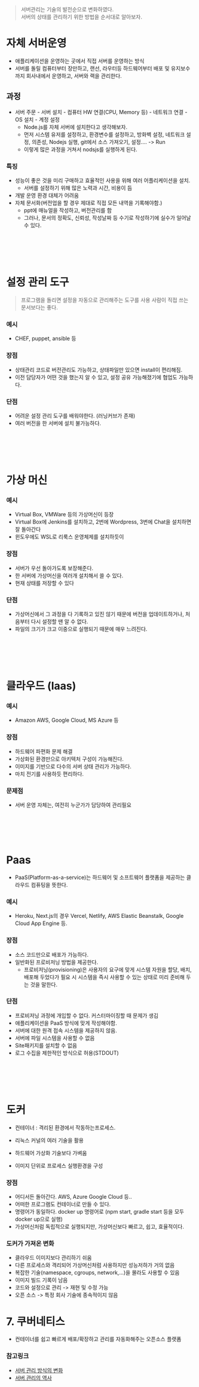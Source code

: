 > 서버관리는 기술의 발전순으로 변화하였다.   
> 서버의 상태를 관리하기 위한 방법을 순서대로 알아보자.

# 자체 서버운영
- 애플리케이션을 운영하는 곳에서 직접 서버를 운영하는 방식
- 서버를 돌릴 컴퓨터부터 장만하고, 랜선, 라우터등 하드웨어부터 배포 및 유지보수까지 회사내에서 운영하고, 서버와 랙을 관리한다.

## 과정 
 - 서버 주문 - 서버 설치 - 컴퓨터 HW 연결(CPU, Memory 등) - 네트워크 연결 - OS 설치 - 계정 설정 
   - Node.js를 자체 서버에 설치한다고 생각해보자.
   - 먼저 시스템 유저를 설정하고, 환경변수를 설정하고, 방화벽 설정, 네트워크 설정, 의존성, Nodejs 실행, git에서 소스 가져오기, 설정…. -> Run
   - 이렇게 많은 과정을 거쳐서 nodsjs를 실행하게 된다.


### 특징 
 - 성능이 좋은 것을 미리 구매하고 효율적인 사용을 위해 여러 어플리케이션을 설치.
   - 서버를 설정하기 위해 많은 노력과 시간, 비용이 듬
 - 개발 운영 환경 대체가 어려움
 - 자체 문서화(버전업을 할 경우 제대로 직접 모든 내역을 기록해야함.)
   - ppt에 매뉴얼을 작성하고, 버전관리를 함
   - 그러나, 문서의 정확도, 신뢰성, 작성날짜 등 수기로 작성하기에 실수가 일어날 수 있다.
    
 <br></br>
 <br></br>

# 설정 관리 도구 
>  프로그램을 돌리면 설정을 자동으로 관리해주는 도구를 사용
>  사람이 직접 쓰는 문서보다는 좋다.
### 예시
 - CHEF, puppet, ansible 등

### 장점
 - 상태관리 코드로 버전관리도 가능하고, 상태파일만 있으면 install이 편리해짐.
 - 이전 담당자가 어떤 것을 했는지 알 수 있고, 설정 공유 가능해졌기에 협업도 가능하다.

### 단점 
 - 어려운 설정 관리 도구를 배워야한다. (러닝커브가 존재)
 - 여러 버전을 한 서버에 설치 불가능하다.

<br></br>
<br></br>

# 가상 머신
### 예시
- Virtual Box, VMWare 등의 가상머신이 등장
- Virtual Box에 Jenkins를 설치하고, 2번에 Wordpress, 3번에 Chat을 설치하면 잘 돌아간다
- 윈도우에도 WSL로 리룩스 운영체제를 설치하듯이
### 장점
 - 서버가 우선 돌아가도록 보장해준다.
 - 한 서버에 가상머신을 여러개 설치해서 쓸 수 있다.
 - 현재 상태를 저장할 수 있다
### 단점 
- 가상머신에서 그 과정을 다 기록하고 있진 않기 때문에 버전을 업데이트하거나, 처음부터 다시 설정할 땐 알 수 없다.
- 파일의 크기가 크고 이중으로 실행되기 때문에 매우 느려진다.

<br></br>
<br></br>

# 클라우드 (Iaas)

### 예시
- Amazon AWS, Google Cloud, MS Azure 등

### 장점
 - 하드웨어 파편화 문제 해결
 - 가상화된 환경만으로 아키텍처 구성이 가능해진다.
 - 이미지를 기반으로 다수의 서버 상태 관리가 가능하다.
 - 마치 전기를 사용하듯 편리하다.

### 문제점
- 서버 운영 자체는, 여전히 누군가가 담당하여 관리필요

<br></br>
<br></br>


# Paas
- PaaS(Platform-as-a-service)는 하드웨어 및 소프트웨어 플랫폼을 제공하는 클라우드 컴퓨팅을 뜻한다.
### 예시
- Heroku, Next.js의 경우 Vercel, Netlify, AWS Elastic Beanstalk, Google Cloud App Engine 등.

### 장점
- 소스 코드만으로 배포가 가능하다.
- 일반화된 프로비저닝 방법을 제공한다.
    - 프로비저닝(provisioning)은 사용자의 요구에 맞게 시스템 자원을 할당, 배치, 배포해 두었다가 필요 시 시스템을 즉시 사용할 수 있는 상태로 미리 준비해 두는 것을 말한다.

### 단점
 - 프로비저닝 과정에 개입할 수 없다. 커스터마이징할 때 문제가 생김
 - 애플리케이션을 PaaS 방식에 맞게 작성해야함.
 - 서버에 대한 원격 접속 시스템을 제공하지 않음.
 - 서버에 파일 시스템을 사용할 수 없음
 - Site패키지를 설치할 수 없음
 - 로그 수집을 제한적인 방식으로 허용(STDOUT)


<br></br>
<br></br>


# 도커
 - 컨테이너 : 격리된 환경에서 작동하는프로세스.

 - 리눅스 커널의 여러 기술을 활용
 - 하드웨어 가상화 기술보다 가벼움
 - 이미지 단위로 프로세스 실행환경을 구성

### 장점
- 어디서든 돌아간다. AWS, Azure Google Cloud 등..
- 어떠한 프로그램도 컨테이너로 만들 수 있다.
- 명령어가 동일하다. docker up 명령어로 (npm start, gradle start 등을 모두 docker up으로 실행)
- 가상머신처럼 독립적으로 실행되지만, 가상머신보다 빠르고, 쉽고, 효율적이다.

### 도커가 가져온 변화
- 클라우드 이미지보다 관리하기 쉬움
- 다른 프로세스와 격리되어 가상머신처럼 사용하지만 성능저하가 거의 없음
- 복잡한 기술(namespace, cgroups, network,…)을 몰라도 사용할 수 있음
- 이미지 빌드 기록이 남음
- 코드와 설정으로 관리 -> 재현 및 수정 가능
- 오픈 소스 -> 특정 회사 기술에 종속적이지 않음 


# 7. 쿠버네티스
 - 컨테이너를 쉽고 빠르게 배포/확장하고 관리를 자동화해주는 오픈소스 플랫폼
### 참고링크 
 - [서버 관리 방식의 변화](https://velog.io/@mjng/Docker)
 - [서버 관리의 역사](https://ritajeong.github.io/dev/2021/07/07/dev-%EC%84%9C%EB%B2%84%EA%B4%80%EB%A6%AC%EC%9D%98-%EC%97%AD%EC%82%AC/)